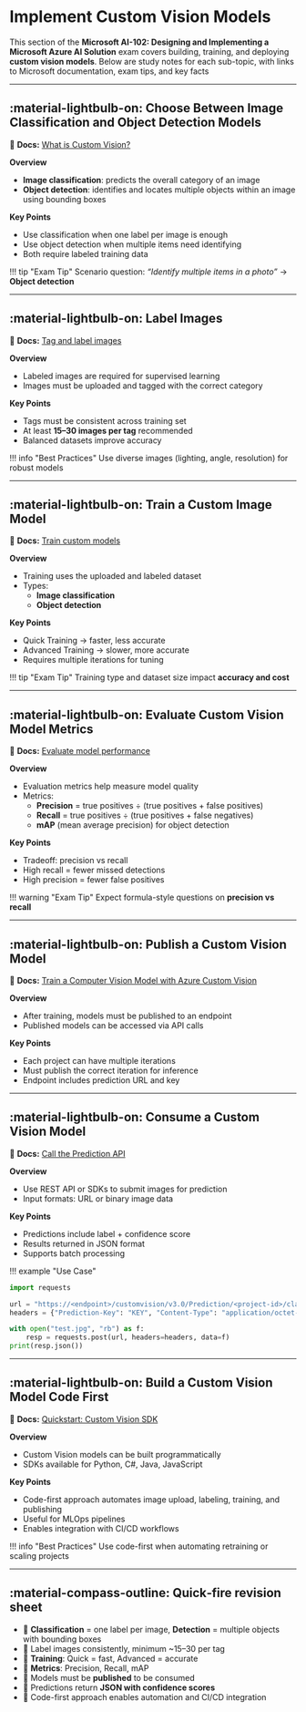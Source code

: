 # Implement Custom Vision Models

This section of the **Microsoft AI-102: Designing and Implementing a Microsoft Azure AI Solution** exam covers building, training, and deploying **custom vision models**. Below are study notes for each sub-topic, with links to Microsoft documentation, exam tips, and key facts

---

## :material-lightbulb-on: Choose Between Image Classification and Object Detection Models

📖 **Docs:** [What is Custom Vision?](https://learn.microsoft.com/azure/cognitive-services/custom-vision-service/overview)

**Overview**

- **Image classification**: predicts the overall category of an image
- **Object detection**: identifies and locates multiple objects within an image using bounding boxes

**Key Points**

- Use classification when one label per image is enough
- Use object detection when multiple items need identifying
- Both require labeled training data

!!! tip "Exam Tip"
    Scenario question: *“Identify multiple items in a photo”* → **Object detection**

---

## :material-lightbulb-on: Label Images

📖 **Docs:** [Tag and label images](https://learn.microsoft.com/azure/cognitive-services/custom-vision-service/get-started-build-detector)

**Overview**

- Labeled images are required for supervised learning
- Images must be uploaded and tagged with the correct category

**Key Points**

- Tags must be consistent across training set
- At least **15–30 images per tag** recommended
- Balanced datasets improve accuracy

!!! info "Best Practices"
    Use diverse images (lighting, angle, resolution) for robust models

---

## :material-lightbulb-on: Train a Custom Image Model

📖 **Docs:** [Train custom models](https://learn.microsoft.com/azure/cognitive-services/custom-vision-service/getting-started-build-a-classifier)

**Overview**

- Training uses the uploaded and labeled dataset
- Types:
    - **Image classification**
    - **Object detection**

**Key Points**

- Quick Training → faster, less accurate
- Advanced Training → slower, more accurate
- Requires multiple iterations for tuning

!!! tip "Exam Tip"
    Training type and dataset size impact **accuracy and cost**

---

## :material-lightbulb-on: Evaluate Custom Vision Model Metrics

📖 **Docs:** [Evaluate model performance](https://learn.microsoft.com/azure/cognitive-services/custom-vision-service/getting-started-build-a-classifier#train-the-project)

**Overview**

- Evaluation metrics help measure model quality
- Metrics:
    - **Precision** = true positives ÷ (true positives + false positives)
    - **Recall** = true positives ÷ (true positives + false negatives)
    - **mAP** (mean average precision) for object detection

**Key Points**

- Tradeoff: precision vs recall
- High recall = fewer missed detections
- High precision = fewer false positives

!!! warning "Exam Tip"
    Expect formula-style questions on **precision vs recall**

---

## :material-lightbulb-on: Publish a Custom Vision Model

📖 **Docs:** [Train a Computer Vision Model with Azure Custom Vision](https://blog.roboflow.com/train-azure-custom-vision-model/)

**Overview**

- After training, models must be published to an endpoint
- Published models can be accessed via API calls

**Key Points**

- Each project can have multiple iterations
- Must publish the correct iteration for inference
- Endpoint includes prediction URL and key

---

## :material-lightbulb-on: Consume a Custom Vision Model

📖 **Docs:** [Call the Prediction API](https://learn.microsoft.com/azure/cognitive-services/custom-vision-service/use-prediction-api)

**Overview**

- Use REST API or SDKs to submit images for prediction
- Input formats: URL or binary image data

**Key Points**

- Predictions include label + confidence score
- Results returned in JSON format
- Supports batch processing

!!! example "Use Case"
```python
import requests

url = "https://<endpoint>/customvision/v3.0/Prediction/<project-id>/classify/iterations/<iteration>/image"
headers = {"Prediction-Key": "KEY", "Content-Type": "application/octet-stream"}

with open("test.jpg", "rb") as f:
    resp = requests.post(url, headers=headers, data=f)
print(resp.json())
```

---

## :material-lightbulb-on: Build a Custom Vision Model Code First

📖 **Docs:** [Quickstart: Custom Vision SDK](https://learn.microsoft.com/azure/cognitive-services/custom-vision-service/quickstarts/image-classification)

**Overview**

- Custom Vision models can be built programmatically
- SDKs available for Python, C#, Java, JavaScript

**Key Points**

- Code-first approach automates image upload, labeling, training, and publishing
- Useful for MLOps pipelines
- Enables integration with CI/CD workflows

!!! info "Best Practices"
    Use code-first when automating retraining or scaling projects

---

## :material-compass-outline: Quick‑fire revision sheet  

- 📌 **Classification** = one label per image, **Detection** = multiple objects with bounding boxes  
- 📌 Label images consistently, minimum ~15–30 per tag  
- 📌 **Training**: Quick = fast, Advanced = accurate  
- 📌 **Metrics**: Precision, Recall, mAP  
- 📌 Models must be **published** to be consumed  
- 📌 Predictions return **JSON with confidence scores**  
- 📌 Code-first approach enables automation and CI/CD integration